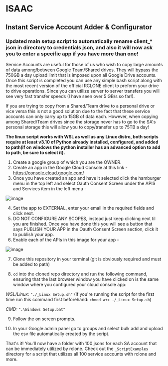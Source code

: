# ISAAC
## Instant Service Account Adder &amp; Configurator
### Updated main setup script to automatically rename client_* json in directory to credentials json, and also it will now ask you to enter a specific app if you have more than one!

Service Accounts are useful for those of us who wish to copy large amounts of data among/between Google Team/Shared drives. They will bypass the 750GB a day upload limit that is imposed upon all Google Drive accounts. Once this script is completed you can use any simple bash script along with the most recent version of the official RCLONE client to preform your drive to drive operations. Since you can utilize server to server transfers you will see very fast transfer speeds (I have seen over 5 GB/s so far!).

If you are trying to copy from a Shared/Team drive to a personal drive or vice versa this is not a good solution due to the fact that these service accounts can only carry up to 15GB of data each. However, when copying among Shared/Team drives since the storage never has to go to the SA's personal storage this will allow you to copy/transfer up to 75TB a day!

<b>The linux script works with WSL as well as any Linux distro, both scripts require at least v3.10 of Python already installed, configured, and added to path(if on windows the python installer has an advanced option to add to path, be sure to select it). </b>

1. Create a google group of which you are the OWNER.
2. Create an app in the Google Cloud Console at this link - https://console.cloud.google.com/
3. Once you have created an app and have it selected click the hamburger menu in the top left and select Oauth Consent Screen under the APIS and Services item in the left menu -

![image](https://user-images.githubusercontent.com/73411256/217771975-1256a77d-0e4e-4102-9912-3f07455aa9d2.png)

4. Set the app to EXTERNAL, enter your email in the required fields and click next. 
5. DO NOT CONFIGURE ANY SCOPES, instead just keep clicking next til you are finished. Once you have done this you will see a button that says PUBLISH YOUR APP in the Oauth Consent Screen section, click it to publish your app.
6. Enable each of the APIs in this image for your app - 

![image](https://user-images.githubusercontent.com/73411256/217772800-2557cf53-7842-4833-bc30-82fe49af037f.png)

7. Clone this repository in your terminal (git is obviously required and must be added to path)

8. `cd` into the cloned repo directory and run the following command, ensuring that the last browser window you have clicked on is the same window where you configured your cloud console app:

*WSL/Linux:* `"./_Linux Setup.sh"`
(If you're running the script for the first time run this command first beforehand: `chmod a+x ./_Linux Setup.sh`)

*CMD:* `".\Windows Setup.bat"`

9. Follow the on screen prompts.

10. In your Google admin panel go to groups and select bulk add and upload the csv file automatically created by the script.

That's it! You'll now have a folder with 100 jsons for each SA account that can be immediately utilized by rclone. Check out the `_ScriptExamples` directory for a script that utilizes all 100 service accounts with rclone and more. 

